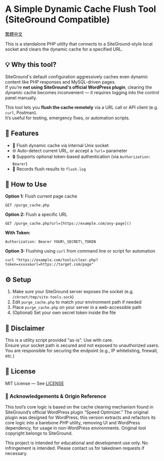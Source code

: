 # A Simple Dynamic Cache Flush Tool (SiteGround Compatible)

[繁體中文](./README.zh.md)

This is a standalone PHP utility that connects to a SiteGround-style local socket and clears the dynamic cache for a specified URL.

## 💡 Why this tool?

SiteGround's default configuration aggressively caches even dynamic content like PHP responses and MySQL-driven pages.  
If you’re **not using SiteGround's official WordPress plugin**, clearing the dynamic cache becomes inconvenient — it requires logging into the control panel manually.

This tool lets you **flush the cache remotely** via a URL call or API client (e.g. `curl`, Postman).  
It’s useful for testing, emergency fixes, or automation scripts.

## 🚀 Features

- 🔄 Flush dynamic cache via internal Unix socket
- 🌐 Auto-detect current URL, or accept a `?url=` parameter
- 🔒 Supports optional token-based authentication (via `Authorization: Bearer`)
- 📝 Records flush results to `flush.log`

## 🔧 How to Use

**Option 1:** Flush current page cache
```
GET /purge_cache.php
```
**Option 2:** Flush a specific URL
```
GET /purge_cache.php?url=[https://example.com/any-page]()
```
**With Token:**
```
Authorization: Bearer YOUR\_SECRET\_TOKEN
```
**Option 3:** Flushing using `curl` from command line or script for automation
```
curl "https://example.com/tools/clear.php?token=xxxxx&url=https://target.com/page"
```

## ⚙️ Setup

1. Make sure your SiteGround server exposes the socket (e.g. `/chroot/tmp/site-tools.sock`)
2. Edit `purge_cache.php` to match your environment path if needed
3. Place `purge_cache.php` on your server in a web-accessible path
4. (Optional) Set your own secret token inside the file

## 📜 Disclaimer

This is a utility script provided "as-is". Use with care.  
Ensure your socket path is secured and not exposed to unauthorized users.  
You are responsible for securing the endpoint (e.g., IP whitelisting, firewall, etc.)

## 🪪 License

MIT License — See [LICENSE](./LICENSE.md)

### 🔖 Acknowledgements & Origin Reference

This tool’s core logic is based on the cache clearing mechanism found in SiteGround’s official WordPress plugin “Speed Optimizer.” The original plugin was designed for WordPress; this version extracts and refactors its core logic into a barebone PHP utility, removing UI and WordPress dependency, for usage in non-WordPress environments. Original tool copyright belongs to SiteGround.

This project is intended for educational and development use only. No infringement is intended. Please contact us for takedown requests if necessary.




